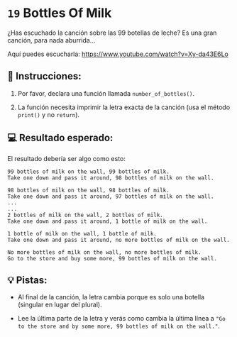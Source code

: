 # `19` Bottles Of Milk

¿Has escuchado la canción sobre las 99 botellas de leche? Es una gran canción, para nada aburrida...

Aquí puedes escucharla: https://www.youtube.com/watch?v=Xy-da43E6Lo

## 📝 Instrucciones:

1. Por favor, declara una función llamada `number_of_bottles()`.

2. La función necesita imprimir la letra exacta de la canción (usa el método `print()` y no `return`).

## 💻 Resultado esperado:

El resultado debería ser algo como esto:

```text
99 bottles of milk on the wall, 99 bottles of milk.
Take one down and pass it around, 98 bottles of milk on the wall.

98 bottles of milk on the wall, 98 bottles of milk.
Take one down and pass it around, 97 bottles of milk on the wall.
...
...
2 bottles of milk on the wall, 2 bottles of milk. 
Take one down and pass it around, 1 bottle of milk on the wall.

1 bottle of milk on the wall, 1 bottle of milk.
Take one down and pass it around, no more bottles of milk on the wall.

No more bottles of milk on the wall, no more bottles of milk.
Go to the store and buy some more, 99 bottles of milk on the wall.
```

## 💡 Pistas:

+ Al final de la canción, la letra cambia porque es solo una botella (singular en lugar del plural).

+ Lee la última parte de la letra y verás como cambia la última línea a `"Go to the store and by some more, 99 bottles of milk on the wall."`.
